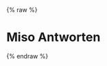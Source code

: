 ---
---

<script>
  window.apiKey = '{{ DEFAULT_ASK_API_KEY }}';
</script>
{% raw %}
<style>
:root {
  --miso-banner-text: 'Angetrieben von ';
}
</style>
<h1 class="hero-title">Miso Antworten</h1>
<div id="miso-ask-combo" class="miso-ask-combo"></div>
<script>
const misocmd = window.misocmd || (window.misocmd = []);
misocmd.push(async () => {
  // setup client
  const MisoClient = window.MisoClient;
  const client = new MisoClient(window.DEFAULT_ASK_API_KEY);
  const rootWorkflow = client.ui.ask;
  const context = client.ui.asks;
  // render DOM and get elements
  await client.ui.ready;
  const { templates, wireFollowUps, wireRelatedResources } = MisoClient.ui.defaults.ask;
  const rootElement = document.querySelector('#miso-ask-combo');
  rootElement.innerHTML = templates.root({
    phrases: {
      question: `Du hast gefragt...`,
      sources: `Meine Antwort basiert auf Folgendem`,
      relatedResources: `Gehen Sie darüber hinaus und erfahren Sie mehr über dieses Thema`,
    },
  });
  // setup workflows
  wireFollowUps(client, rootElement.querySelector(`.miso-ask-combo__follow-ups`), {
    template: options => templates.followUp({
      ...options,
      phrases: {
        relatedQuestions: `Verwandte Fragen, die Sie untersuchen können`,
      },
    }),
  });
  wireRelatedResources(client, rootElement.querySelector(`.miso-ask-combo__related-resources`));
  // layouts
  const DATE_OPTIONS = 'de-DE'; //Object.freeze({ locale: 'de-DE', year: 'numeric', month: 'short', day: 'numeric' });
  context.useLayouts({
    query: {
      placeholder: 'Stelle eine frage',
    },
    feedback: {
      templates: {
        text: (layout, value) => value === 'helpful' ? 'Hilfreich' : 'Nicht hilfreich',
      },
    },
    sources: {
      templates: {
        date: DATE_OPTIONS,
      },
    },
    related_resources: {
      templates: {
        date: DATE_OPTIONS,
      },
    },
  });
  // start query if specified in URL
  rootWorkflow.autoQuery();
});
</script>
{% endraw %}
